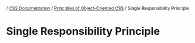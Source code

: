<sub>/ [CSS Documentation](..) / [Principles of Object-Oriented CSS](.) / Single Responsibility Principle</sub>

# Single Responsibility Principle

